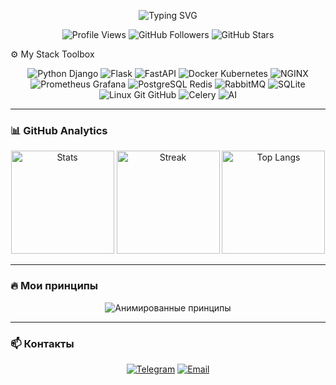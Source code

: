 <!-- Анимированный заголовок -->
<p align="center">
  <img src="https://readme-typing-svg.demolab.com?font=Fira+Code&size=22&duration=2500&pause=1000&color=00F7FF&center=true&vCenter=true&width=420&lines=Hi%2C+I'm+two-potato.;Backend+Engineer+%7C+DevOps+Enthusiast;Code+with+intention." alt="Typing SVG" />
</p>

<p align="center">
  <img src="https://komarev.com/ghpvc/?username=two-potato&color=blue" alt="Profile Views"/>
  <img src="https://img.shields.io/github/followers/two-potato?label=Followers&style=social" alt="GitHub Followers"/>
  <img src="https://img.shields.io/github/stars/two-potato?label=Stars&style=social" alt="GitHub Stars"/>
</p>

⚙️ My Stack Toolbox
<div align="center"> <!-- Python Ecosystem --> <img src="https://skillicons.dev/icons?i=py,django" alt="Python Django" /> <img src="https://skillicons.dev/icons?i=flask" alt="Flask" /> <img src="https://skillicons.dev/icons?i=fastapi" alt="FastAPI" /> <!-- DevOps & Infrastructure --> <img src="https://skillicons.dev/icons?i=docker,kubernetes" alt="Docker Kubernetes" /> <img src="https://skillicons.dev/icons?i=nginx" alt="NGINX" /> <img src="https://skillicons.dev/icons?i=prometheus,grafana" alt="Prometheus Grafana" /> <!-- Databases & Message Brokers --> <img src="https://skillicons.dev/icons?i=postgres,redis" alt="PostgreSQL Redis" /> <img src="https://skillicons.dev/icons?i=rabbitmq" alt="RabbitMQ" /> <img src="https://skillicons.dev/icons?i=sqlite" alt="SQLite" /> <!-- Other Tools --> <img src="https://skillicons.dev/icons?i=linux,git,github" alt="Linux Git GitHub" /> <img src="https://skillicons.dev/icons?i=celery" alt="Celery" /> <img src="https://skillicons.dev/icons?i=ai" alt="AI" /> </div>

---

### 📊 GitHub Analytics
<div align="center">
  <img height="165" src="https://github-readme-stats.vercel.app/api?username=two-potato&show_icons=true&theme=radical&hide_border=true&bg_color=0d1117" alt="Stats">
  <img height="165" src="https://github-readme-streak-stats.herokuapp.com/?user=two-potato&theme=radical&hide_border=true&background=0d1117" alt="Streak">
  <img height="165" src="https://github-readme-stats.vercel.app/api/top-langs/?username=two-potato&layout=compact&theme=radical&hide_border=true&bg_color=0d1117" alt="Top Langs">
</div>

---

### 🔥 Мои принципы
<p align="center">
  <img src="https://readme-typing-svg.demolab.com?font=Fira+Code&weight=500&size=18&duration=3000&pause=1000&color=38F776&center=true&vCenter=true&width=500&height=40&lines=Код+должен+быть+читаемым;Автоматизируй+все+рутинные+задачи;Метрики+>+догадки;Логирование+—+обязательно" alt="Анимированные принципы">
</p>

---

### 📫 Контакты
<p align="center">
  <a href="https://t.me/your_username"><img src="https://img.shields.io/static/v1?style=for-the-badge&logo=telegram&label=&message=Telegram&color=26A5E4&logoColor=white" alt="Telegram"></a>
  <a href="mailto:your@email.com"><img src="https://img.shields.io/static/v1?style=for-the-badge&logo=gmail&label=&message=Email&color=EA4335&logoColor=white" alt="Email"></a>
</p>
